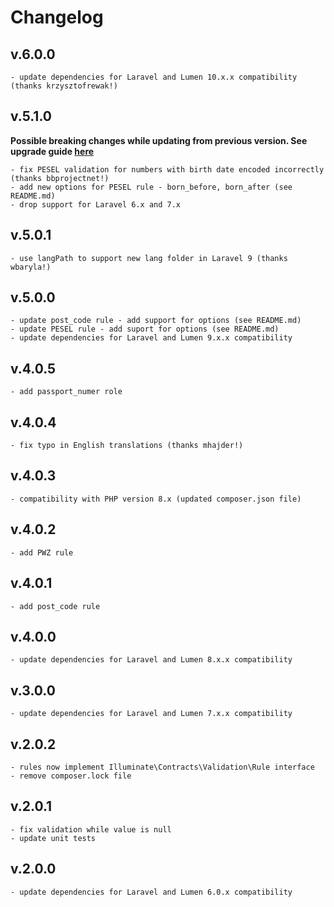 # Changelog
## v.6.0.0
    - update dependencies for Laravel and Lumen 10.x.x compatibility (thanks krzysztofrewak!)
## v.5.1.0
**Possible breaking changes while updating from previous version. See upgrade guide [here](UPGRADE_GUIDE.md)**

    - fix PESEL validation for numbers with birth date encoded incorrectly (thanks bbprojectnet!)
    - add new options for PESEL rule - born_before, born_after (see README.md)
    - drop support for Laravel 6.x and 7.x
## v.5.0.1
    - use langPath to support new lang folder in Laravel 9 (thanks wbaryla!)
## v.5.0.0
    - update post_code rule - add support for options (see README.md)
    - update PESEL rule - add suport for options (see README.md)
    - update dependencies for Laravel and Lumen 9.x.x compatibility
## v.4.0.5
    - add passport_numer role
## v.4.0.4
    - fix typo in English translations (thanks mhajder!)
## v.4.0.3
    - compatibility with PHP version 8.x (updated composer.json file)
## v.4.0.2
    - add PWZ rule
## v.4.0.1
    - add post_code rule
## v.4.0.0
    - update dependencies for Laravel and Lumen 8.x.x compatibility
## v.3.0.0
    - update dependencies for Laravel and Lumen 7.x.x compatibility
## v.2.0.2
    - rules now implement Illuminate\Contracts\Validation\Rule interface
    - remove composer.lock file
## v.2.0.1
    - fix validation while value is null
    - update unit tests
## v.2.0.0
    - update dependencies for Laravel and Lumen 6.0.x compatibility